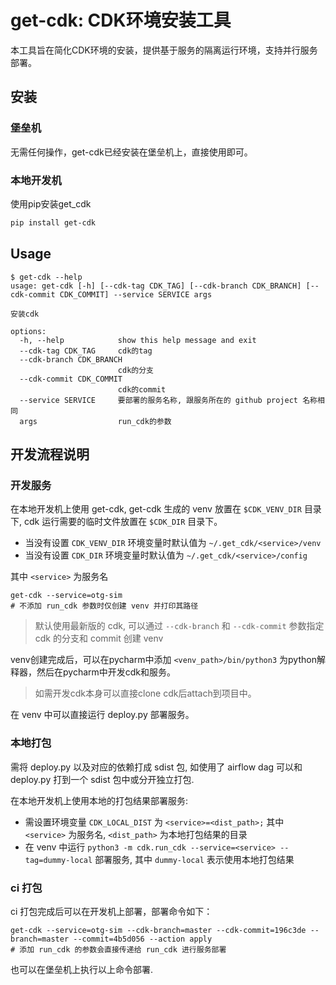 # get-cdk: CDK环境安装工具

本工具旨在简化CDK环境的安装，提供基于服务的隔离运行环境，支持并行服务部署。

## 安装

### 堡垒机

无需任何操作，get-cdk已经安装在堡垒机上，直接使用即可。

### 本地开发机

使用pip安装get_cdk

```bash
pip install get-cdk
```

## Usage

```shell
$ get-cdk --help
usage: get-cdk [-h] [--cdk-tag CDK_TAG] [--cdk-branch CDK_BRANCH] [--cdk-commit CDK_COMMIT] --service SERVICE args

安装cdk

options:
  -h, --help            show this help message and exit
  --cdk-tag CDK_TAG     cdk的tag
  --cdk-branch CDK_BRANCH
                        cdk的分支
  --cdk-commit CDK_COMMIT
                        cdk的commit
  --service SERVICE     要部署的服务名称, 跟服务所在的 github project 名称相同
  args                  run_cdk的参数
```

## 开发流程说明

### 开发服务

在本地开发机上使用 get-cdk, get-cdk 生成的 venv 放置在 `$CDK_VENV_DIR` 目录下, cdk 运行需要的临时文件放置在 `$CDK_DIR` 目录下。
- 当没有设置 `CDK_VENV_DIR` 环境变量时默认值为 `~/.get_cdk/<service>/venv` 
- 当没有设置 `CDK_DIR` 环境变量时默认值为 `~/.get_cdk/<service>/config`

其中 `<service>` 为服务名

```shell
get-cdk --service=otg-sim
# 不添加 run_cdk 参数时仅创建 venv 并打印其路径
```

> 默认使用最新版的 cdk, 可以通过 `--cdk-branch` 和 `--cdk-commit` 参数指定 cdk 的分支和 commit 创建 venv

venv创建完成后，可以在pycharm中添加 `<venv_path>/bin/python3` 为python解释器，然后在pycharm中开发cdk和服务。

> 如需开发cdk本身可以直接clone cdk后attach到项目中。

在 venv 中可以直接运行 deploy.py 部署服务。

### 本地打包

需将 deploy.py 以及对应的依赖打成 sdist 包, 如使用了 airflow dag 可以和 deploy.py 打到一个 sdist 包中或分开独立打包.

在本地开发机上使用本地的打包结果部署服务:
+ 需设置环境变量 `CDK_LOCAL_DIST` 为 `<service>=<dist_path>;` 其中 `<service>` 为服务名, `<dist_path>` 为本地打包结果的目录
+ 在 venv 中运行 `python3 -m cdk.run_cdk --service=<service> --tag=dummy-local` 部署服务, 其中 `dummy-local` 表示使用本地打包结果

### ci 打包

ci 打包完成后可以在开发机上部署，部署命令如下：

```shell
get-cdk --service=otg-sim --cdk-branch=master --cdk-commit=196c3de --branch=master --commit=4b5d056 --action apply
# 添加 run_cdk 的参数会直接传递给 run_cdk 进行服务部署
```

也可以在堡垒机上执行以上命令部署.
